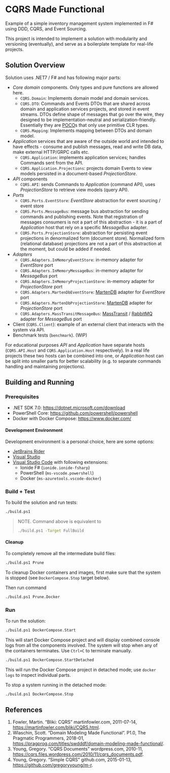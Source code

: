 # CQRS Made Functional

Example of a simple inventory management system implemented in F# using DDD,
CQRS, and Event Sourcing.

This project is intended to implement a solution with modularity
and versioning (eventually), and serve as a boilerplate template for
real-life projects.

## Solution Overview

Solution uses .NET7 / F# and has following major parts:

- *Core domain* components. Only types and pure functions are allowed here.
  - `CQRS.Domain`: Implements domain model and domain services.
  - `CQRS.DTO`: Commands and Events DTOs that are shared across domain and
    application services projects, and stored in event streams. DTOs define
    shape of messages that go over the wire, they designed to be
    implementation-neutral and serialization-friendly. Essentially they are
    [POCO](https://en.wikipedia.org/wiki/Plain_old_CLR_object)s that only use
    primitive CLR types.
  - `CQRS.Mapping`: Implements mapping between DTOs and domain model.
- *Application* services that are aware of the outside world and intended
    to have effects - consume and publish messages, read and write DB data,
    make external HTTP/GRPC calls etc.
  - `CQRS.Application`: implements application services; handles Commands sent
    from the API.
  - `CQRS.Application.Projections`: projects domain Events to view models
    persisted in a document-based *ProjectionStore*.
- *API* components
  - `CQRS.API`: sends Commands to *Application* (command API),
    uses *ProjectionStore* to retrieve view models (query API).
- *Ports*
  - `CQRS.Ports.EventStore`: *EventStore* abstraction for event sourcing /
    event store
  - `CQRS.Ports.MessageBus`: message bus abstraction for sending commands and
    publishing events. Note that registration of messages consumers is not
    a part of this abstraction - it is a part of *Application* host that rely
    on a specific *MessageBus* adapter.
  - `CQRS.Ports.ProjectionStore`: abstraction for persisting event
    projections in denormalized form (document store). Normalized form
    (relational database) projections are not a part of this abstraction
    at the moment, but could be added if needed.
- *Adapters*
  - `CQRS.Adapters.InMemoryEventStore`: in-memory adapter for *EventStore* port
  - `CQRS.Adapters.InMemoryMessageBus`: in-memory adapter for *MessageBus* port
  - `CQRS.Adapters.InMemoryProjectionStore`: in-memory adapter for
    *ProjectionStore* port
  - `CQRS.Adapters.MartenDbEventStore`: [MartenDB](https://martendb.io/) adapter
    for *EventStore* port
  - `CQRS.Adapters.MartenDbProjectionStore`: [MartenDB](https://martendb.io/)
    adapter for *ProjectionStore* port
  - `CQRS.Adapters.MassTransitMessageBus`:
    [MassTransit](https://masstransit.io/) /
    [RabbitMQ](https://www.rabbitmq.com/) adapter for *MessageBus* port
- Client (`CQRS.Client`): example of an external client that interacts with
  the system via API.
- Benchmark tests (`benchmark`). (WIP)

For educational purposes *API* and *Application* have separate hosts
(`CQRS.API.Host` and `CQRS.Application.Host` respectively). In a real life
projects these two hosts can be combined into one, or *Application* host
can be split into smaller parts for better scalability (e.g. to separate
commands handling and maintaining projections).

## Building and Running

### Prerequisites

- .NET SDK 7.0: <https://dotnet.microsoft.com/download>
- PowerShell Core: <https://github.com/powershell/powershell>
- Docker with Docker Compose: <https://www.docker.com/>

#### Development Environment

Development environment is a personal choice, here are some options:

- [JetBrains Rider](https://www.jetbrains.com/rider/)
- [Visual Studio](https://visualstudio.microsoft.com/)
- [Visual Studio Code](https://code.visualstudio.com/) with following
  extensions:
  - Ionide F# (`ionide.ionide-fsharp`)
  - PowerShell (`ms-vscode.powershell`)
  - Docker (`ms-azuretools.vscode-docker`)

### Build + Test

To build the solution and run tests:

```bash
./build.ps1
```

> NOTE. Command above is equivalent to
>
> ```bash
> ./build.ps1 -Target FullBuild
> ```

#### Cleanup

To completely remove all the intermediate build files:

```bash
./build.ps1 Prune
```

To cleanup Docker containers and images, first make sure that the system
is stopped (see `DockerCompose.Stop` target below).

Then run command

```bash
./build.ps1 Prune.Docker
```

### Run

To run the solution:

```bash
./build.ps1 DockerCompose.Start
```

This will start Docker Compose project and will display combined console logs
from all the components involved. The system will stop when any of the
containers terminates. Use `Ctrl+C` to terminate manually.

```bash
./build.ps1 DockerCompose.StartDetached
```

This will run the Docker Compose project in detached mode;
use `docker logs` to inspect individual parts.

To stop a system running in the detached mode:

```bash
./build.ps1 DockerCompose.Stop
```

## References

1. Fowler, Martin. “Bliki: CQRS” martinfowler.com, 2011-07-14, <https://martinfowler.com/bliki/CQRS.html>.
1. Wlaschin, Scott. “Domain Modeling Made Functional”. P1.0, The Pragmatic Programmers, 2018-01, <https://pragprog.com/titles/swdddf/domain-modeling-made-functional/>. 
1. Young, Gregory. “CQRS Documents” wordpress.com, 2010-11, <https://cqrs.files.wordpress.com/2010/11/cqrs_documents.pdf>.
1. Young, Gregory. “Simple CQRS” github.com, 2015-01-13, <https://github.com/gregoryyoung/m-r>.

